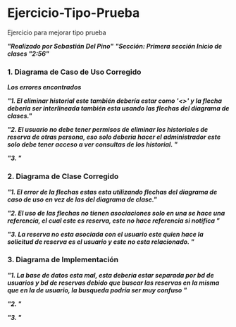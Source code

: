 # Ejercicio-Tipo-Prueba
Ejercicio para mejorar tipo prueba

***"Realizado por Sebastián Del Pino"***
***"Sección: Primera sección Inicio de clases "2:56"***

### 1. Diagrama de Caso de Uso Corregido
***Los errores encontrados*** 

***"1. El eliminar historial este también debería estar como '<<extend>>' y la flecha deberia ser interlineada también esta usando las flechas del diagrama de clases."***

***"2. El usuario no debe tener permisos de eliminar los historiales de reserva de otras persona, eso solo deberia hacer el administrador este solo debe tener acceso a ver consultas de los historial. "***

***"3. "***




### 2. Diagrama de Clase Corregido

***"1. El error de la flechas estas esta utilizando flechas del diagrama de caso de uso en vez de las del diagrama de clase."***

***"2. El uso de las flechas no tienen asociaciones solo en una se hace una referencia, el cual este es reserva, este no hace referencia si notifica   "***

***"3. La reserva no esta asociada con el usuario este quien hace la solicitud de reserva es el usuario y este no esta relacionado. "***



### 3. Diagrama de Implementación

***"1. La base de datos esta mal, esta deberia estar separada por bd de usuarios y bd de reservas debido que buscar las reservas en la misma que en la de usuario, la busqueda podría ser muy confuso "***

***"2.  "***

***"3. "***

